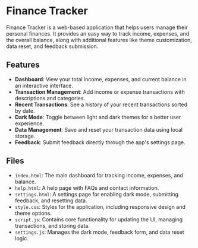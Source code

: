 # Finance Tracker

Finance Tracker is a web-based application that helps users manage their personal finances. It provides an easy way to track income, expenses, and the overall balance, along with additional features like theme customization, data reset, and feedback submission.

## Features

- **Dashboard**: View your total income, expenses, and current balance in an interactive interface.
- **Transaction Management**: Add income or expense transactions with descriptions and categories.
- **Recent Transactions**: See a history of your recent transactions sorted by date.
- **Dark Mode**: Toggle between light and dark themes for a better user experience.
- **Data Management**: Save and reset your transaction data using local storage.
- **Feedback**: Submit feedback directly through the app's settings page.

## Files

- `index.html`: The main dashboard for tracking income, expenses, and balance.
- `help.html`: A help page with FAQs and contact information.
- `settings.html`: A settings page for enabling dark mode, submitting feedback, and resetting data.
- `style.css`: Styles for the application, including responsive design and theme options.
- `script.js`: Contains core functionality for updating the UI, managing transactions, and storing data.
- `settings.js`: Manages the dark mode, feedback form, and data reset logic.
